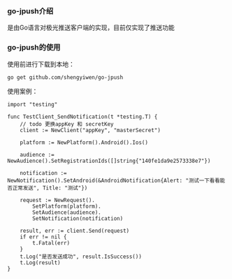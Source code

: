 ### go-jpush介绍

是由Go语言对极光推送客户端的实现，目前仅实现了推送功能

### go-jpush的使用

使用前进行下载到本地：

    go get github.com/shengyiwen/go-jpush

使用案例：

    import "testing"
    
    func TestClient_SendNotification(t *testing.T) {
        // todo 更换appKey 和 secretKey
        client := NewClient("appKey", "masterSecret")

        platform := NewPlatform().Android().Ios()

        audience := NewAudience().SetRegistrationIds([]string{"140fe1da9e2573338e7"})
    
        notification := NewNotification().SetAndroid(&AndroidNotification{Alert: "测试一下看看能否正常发送", Title: "测试"})
    
        request := NewRequest().
            SetPlatform(platform).
            SetAudience(audience).
            SetNotification(notification)
    
        result, err := client.Send(request)
        if err != nil {
            t.Fatal(err)
        }
        t.Log("是否发送成功", result.IsSuccess())
        t.Log(result)
    }

